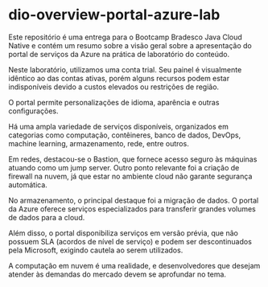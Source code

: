 # dio-overview-portal-azure-lab
Este repositório é uma entrega para o Bootcamp Bradesco Java Cloud Native e contém um resumo sobre a visão geral sobre a apresentação do portal de serviços da Azure na prática de laboratório do conteúdo.

Neste laboratório, utilizamos uma conta trial. Seu painel é visualmente idêntico ao das contas ativas, porém alguns recursos podem estar indisponíveis devido a custos elevados ou restrições de região.

O portal permite personalizações de idioma, aparência e outras configurações.

Há uma ampla variedade de serviços disponíveis, organizados em categorias como computação, contêineres, banco de dados, DevOps, machine learning, armazenamento, rede, entre outros.

Em redes, destacou-se o Bastion, que fornece acesso seguro às máquinas atuando como um jump server. Outro ponto relevante foi a criação de firewall na nuvem, já que estar no ambiente cloud não garante segurança automática.

No armazenamento, o principal destaque foi a migração de dados. O portal da Azure oferece serviços especializados para transferir grandes volumes de dados para a cloud.

Além disso, o portal disponibiliza serviços em versão prévia, que não possuem SLA (acordos de nível de serviço) e podem ser descontinuados pela Microsoft, exigindo cautela ao serem utilizados.

A computação em nuvem é uma realidade, e desenvolvedores que desejam atender às demandas do mercado devem se aprofundar no tema.
